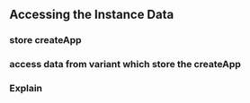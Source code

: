 ## Accessing the Instance Data

### store createApp

### access data from variant which store the createApp

### Explain
